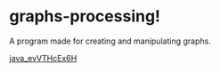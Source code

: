 # graphs-processing!

A program made for creating and manipulating graphs.

[java_evVTHcEx6H](https://gits-15.sys.kth.se/storage/user/7786/files/c9174aee-1c3a-4415-8938-761b350bfc14)
